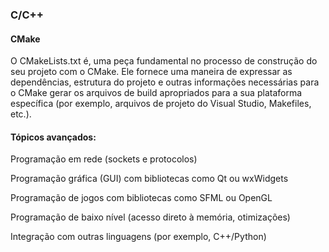 ### C/C++
#### CMake
O CMakeLists.txt é, uma peça fundamental no processo de construção do seu projeto com o CMake. Ele fornece uma maneira de expressar as dependências, estrutura do projeto e outras informações necessárias para o CMake gerar os arquivos de build apropriados para a sua plataforma específica (por exemplo, arquivos de projeto do Visual Studio, Makefiles, etc.).

#### Tópicos avançados:

Programação em rede (sockets e protocolos)

Programação gráfica (GUI) com bibliotecas como Qt ou wxWidgets

Programação de jogos com bibliotecas como SFML ou OpenGL

Programação de baixo nível (acesso direto à memória, otimizações)

Integração com outras linguagens (por exemplo, C++/Python)

